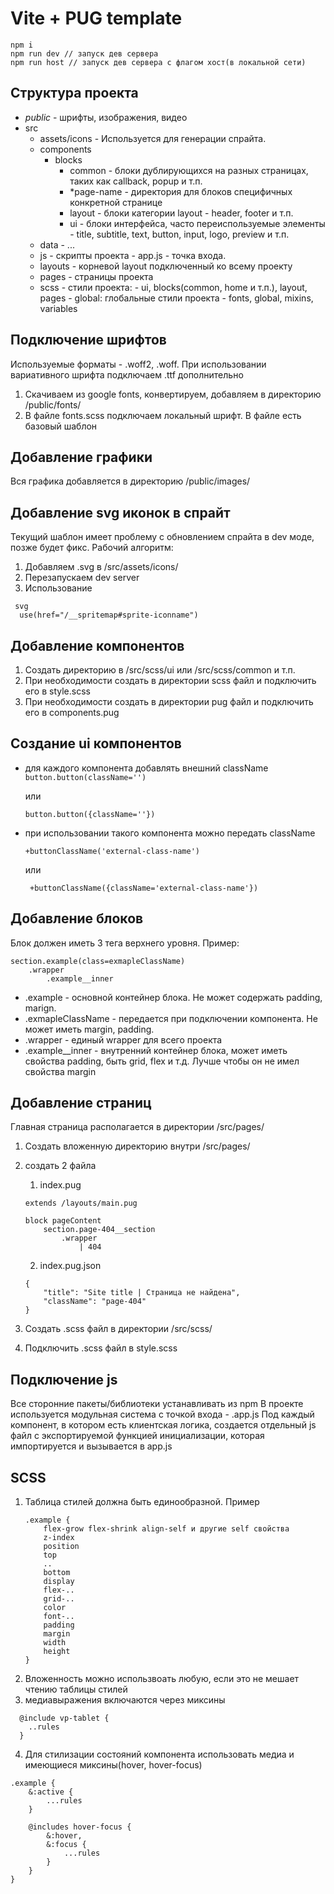 # Vite + PUG template
```
npm i
npm run dev // запуск дев сервера
npm run host // запуск дев сервера с флагом хост(в локальной сети)
```

## Структура проекта
- _public_ - шрифты, изображения, видео
- src
  - assets/icons - Используется для генерации спрайта.
  - components
      - blocks
          - common - блоки дублирующихся на разных страницах, таких как callback, popup и т.п.
          - \*page-name - директория для блоков специфичных конкретной странице
        - layout - блоки категории layout - header, footer и т.п.
        - ui - блоки интерфейса, часто переиспользуемые элементы - title, subtitle, text, button, input, logo, preview и т.п.
  - data - ...
  - js - скрипты проекта - app.js - точка входа.
  - layouts - корневой layout подключенный ко всему проекту
  - pages - страницы проекта
  - scss - стили проекта:
        - ui, blocks(common, home и т.п.), layout, pages
        - global: глобальные стили проекта - fonts, global, mixins, variables

## Подключение шрифтов
Используемые форматы - .woff2, .woff. При использовании вариативного шрифта подключаем .ttf дополнительно

1. Скачиваем из google fonts, конвертируем, добавляем в директорию /public/fonts/
2. В файле fonts.scss подключаем локальный шрифт. В файле есть базовый шаблон

## Добавление графики
Вся графика добавляется в директорию /public/images/

## Добавление svg иконок в спрайт
Текущий шаблон имеет проблему с обновлением спрайта в dev моде, позже будет фикс.
Рабочий алгоритм:

1. Добавляем .svg в /src/assets/icons/
2. Перезапускаем dev server
3. Использование  
  ```
   svg
    use(href="/__spritemap#sprite-iconname")
  ```

## Добавление компонентов
1. Создать директорию в /src/scss/ui или /src/scss/common и т.п.
2. При необходимости создать в директории scss файл и подключить его в style.scss
3. При необходимости создать в директории pug файл и подключить его в components.pug

## Создание ui компонентов
- для каждого компонента добавлять внешний className
  `button.button(className='')`

  или

  `button.button({className=''})`
- при использовании такого компонента можно передать className
   ```
   +buttonClassName('external-class-name')
   ```
  или
  ```
   +buttonClassName({className='external-class-name'})
   ```
## Добавление блоков
Блок должен иметь 3 тега верхнего уровня. Пример:

```
section.example(class=exmapleClassName)
    .wrapper
        .example__inner
```

- .example - основной контейнер блока. Не может содержать padding, marign.
- .exmapleClassName - передается при подключении компонента. Не может иметь margin, padding.
- .wrapper - единый wrapper для всего проекта
- .example__inner - внутренний контейнер блока, может иметь свойства padding, быть grid, flex и т.д. Лучше чтобы он не имел свойства margin

## Добавление страниц
Главная страница располагается в директории /src/pages/
1. Создать вложенную директорию внутри /src/pages/
2. создать 2 файла

   1. index.pug

   ```
   extends /layouts/main.pug

   block pageContent
       section.page-404__section
           .wrapper
               | 404
   ```

   2. index.pug.json

   ```
   {
       "title": "Site title | Страница не найдена",
       "className": "page-404"
   }
   ```

3. Создать .scss файл в директории /src/scss/
4. Подключить .scss файл в style.scss

## Подключение js
Все сторонние пакеты/библиотеки устанавливать из npm
В проекте используется модульная система с точкой входа - .app.js
Под каждый компонент, в котором есть клиентская логика, создается отдельный js файл с экспортируемой функцией инициализации, которая импортируется и вызывается в app.js

## SCSS
1. Таблица стилей должна быть единообразной. Пример
   ```
   .example {
       flex-grow flex-shrink align-self и другие self свойства
       z-index
       position
       top
       ..
       bottom
       display
       flex-..
       grid-..
       color
       font-..
       padding
       margin
       width
       height
   }
   ```
2. Вложенность можно использвоать любую, если это не мешает чтению таблицы стилей
3. медиавыражения включаются через миксины

```
  @include vp-tablet {
    ..rules
  }
```

4. Для стилизации состояний компонента использовать медиа и имеющиеся миксины(hover, hover-focus)

```
.example {
    &:active {
        ...rules
    }

    @includes hover-focus {
        &:hover,
        &:focus {
            ...rules
        }
    }
}

```
